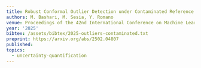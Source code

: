 ```yaml
---
title: Robust Conformal Outlier Detection under Contaminated Reference Data
authors: M. Bashari, M. Sesia, Y. Romano
venue: Proceedings of the 42nd International Conference on Machine Learning (ICML), recently accepted
year: '2025'
bibtex: /assets/bibtex/2025-outliers-contaminated.txt
preprint: https://arxiv.org/abs/2502.04807
published:
topics:
  - uncertainty-quantification
---
```


